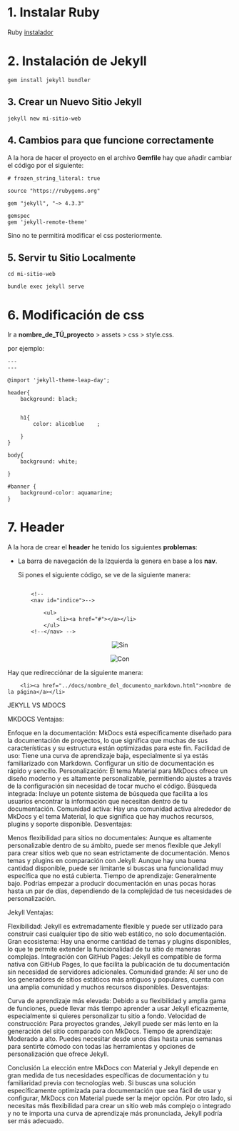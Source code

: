 # 1. Instalar Ruby
Ruby [instalador](https://rubyinstaller.org/downloads/)

# 2. Instalación de Jekyll
```
gem install jekyll bundler
```
## 3. Crear un Nuevo Sitio Jekyll
```
jekyll new mi-sitio-web
```
## 4. Cambios para que funcione correctamente
A la hora de hacer el proyecto en el archivo **Gemfile** hay que añadir cambiar el código por el siguiente:

```
# frozen_string_literal: true

source "https://rubygems.org"

gem "jekyll", "~> 4.3.3"

gemspec
gem 'jekyll-remote-theme'

```
Sino no te permitirá modificar el css posteriormente.

## 5. Servir tu Sitio Localmente
```
cd mi-sitio-web
```
```
bundle exec jekyll serve
```

# 6. Modificación de css

Ir a **nombre_de_TÚ_proyecto** > assets > css > style.css. 

por ejemplo:
```
---
---

@import 'jekyll-theme-leap-day';

header{
    background: black;


    h1{
        color: aliceblue    ;

    }
}

body{
    background: white;
    
}

#banner {
    background-color: aquamarine;
}
```



# 7. Header

A la hora de crear el **header** he tenido los siguientes **problemas**:

- La barra de navegación de la Izquierda la genera en base a los **nav**. 

    Si pones el siguiente código, se ve de la siguiente manera:
    ```
         
        <!--
        <nav id="indice">-->
                
            <ul>
                <li><a href="#"></a></li>
            </ul>
        <!--</nav> -->

    ```


<center>

![Sin](./docum-XPOL/fotos_doc/header_con_nav.png)

![Con](./docum-XPOL/fotos_doc/header_con_nav.png)
</center>

Hay que redirecciónar de la siguiente manera:

```
    <li><a href="../docs/nombre_del_documento_markdown.html">nombre de la página</a></li>
```

JEKYLL VS MDOCS

MKDOCS
Ventajas:

Enfoque en la documentación: MkDocs está específicamente diseñado para la documentación de proyectos, lo que significa que muchas de sus características y su estructura están optimizadas para este fin.
Facilidad de uso: Tiene una curva de aprendizaje baja, especialmente si ya estás familiarizado con Markdown. Configurar un sitio de documentación es rápido y sencillo.
Personalización: El tema Material para MkDocs ofrece un diseño moderno y es altamente personalizable, permitiendo ajustes a través de la configuración sin necesidad de tocar mucho el código.
Búsqueda integrada: Incluye un potente sistema de búsqueda que facilita a los usuarios encontrar la información que necesitan dentro de tu documentación.
Comunidad activa: Hay una comunidad activa alrededor de MkDocs y el tema Material, lo que significa que hay muchos recursos, plugins y soporte disponible.
Desventajas:

Menos flexibilidad para sitios no documentales: Aunque es altamente personalizable dentro de su ámbito, puede ser menos flexible que Jekyll para crear sitios web que no sean estrictamente de documentación.
Menos temas y plugins en comparación con Jekyll: Aunque hay una buena cantidad disponible, puede ser limitante si buscas una funcionalidad muy específica que no está cubierta.
Tiempo de aprendizaje: Generalmente bajo. Podrías empezar a producir documentación en unas pocas horas hasta un par de días, dependiendo de la complejidad de tus necesidades de personalización.

Jekyll
Ventajas:

Flexibilidad: Jekyll es extremadamente flexible y puede ser utilizado para construir casi cualquier tipo de sitio web estático, no solo documentación.
Gran ecosistema: Hay una enorme cantidad de temas y plugins disponibles, lo que te permite extender la funcionalidad de tu sitio de maneras complejas.
Integración con GitHub Pages: Jekyll es compatible de forma nativa con GitHub Pages, lo que facilita la publicación de tu documentación sin necesidad de servidores adicionales.
Comunidad grande: Al ser uno de los generadores de sitios estáticos más antiguos y populares, cuenta con una amplia comunidad y muchos recursos disponibles.
Desventajas:

Curva de aprendizaje más elevada: Debido a su flexibilidad y amplia gama de funciones, puede llevar más tiempo aprender a usar Jekyll eficazmente, especialmente si quieres personalizar tu sitio a fondo.
Velocidad de construcción: Para proyectos grandes, Jekyll puede ser más lento en la generación del sitio comparado con MkDocs.
Tiempo de aprendizaje: Moderado a alto. Puedes necesitar desde unos días hasta unas semanas para sentirte cómodo con todas las herramientas y opciones de personalización que ofrece Jekyll.

Conclusión
La elección entre MkDocs con Material y Jekyll depende en gran medida de tus necesidades específicas de documentación y tu familiaridad previa con tecnologías web. Si buscas una solución específicamente optimizada para documentación que sea fácil de usar y configurar, MkDocs con Material puede ser la mejor opción. Por otro lado, si necesitas más flexibilidad para crear un sitio web más complejo o integrado y no te importa una curva de aprendizaje más pronunciada, Jekyll podría ser más adecuado.





